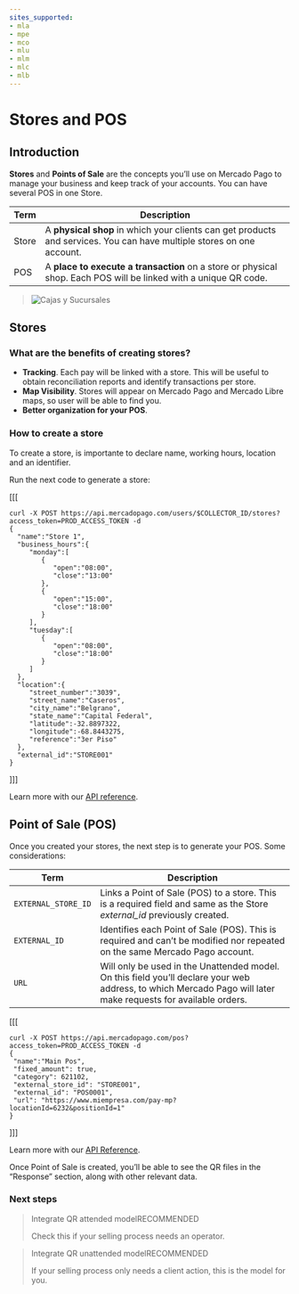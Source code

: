 ```yaml
---
sites_supported:
- mla
- mpe
- mco
- mlu
- mlm
- mlc
- mlb
---
```


# Stores and POS

## Introduction

**Stores** and **Points of Sale** are the concepts you’ll use on Mercado Pago to manage your business and keep track of your accounts. You can have several POS in one Store.

| Term       |  Description                                                 |
| ------------- | ------------------------------------------------------------ |
| Store      | A **physical shop** in which your clients can get products and services. You can have multiple stores on one account. |
| POS           | A **place to execute a transaction** on a store or physical shop. Each POS will be linked with a unique QR code.  |

> ![Cajas y Sucursales](/images/stores_pos.en.png) 



## Stores

### What are the benefits of creating stores?

- **Tracking**. Each pay will be linked with a store. This will be useful to obtain reconciliation reports and identify transactions per store.
- **Map Visibility**. Stores will appear on Mercado Pago and Mercado Libre maps, so user will be able to find you.
- **Better organization for your POS**.




### How to create a store

To create a store, is importante to declare name, working hours, location and an identifier. 

Run the next code to generate a store: 

[[[
 ```curl
curl -X POST https://api.mercadopago.com/users/$COLLECTOR_ID/stores?access_token=PROD_ACCESS_TOKEN -d
{  
   "name":"Store 1",
   "business_hours":{  
      "monday":[  
         {  
            "open":"08:00",
            "close":"13:00"
         },
         {  
            "open":"15:00",
            "close":"18:00"
         }
      ],
      "tuesday":[  
         {  
            "open":"08:00",
            "close":"18:00"
         }
      ]   
   },
   "location":{  
      "street_number":"3039",
      "street_name":"Caseros",
      "city_name":"Belgrano",
      "state_name":"Capital Federal",
      "latitude":-32.8897322,
      "longitude":-68.8443275,
      "reference":"3er Piso"
   },
   "external_id":"STORE001"
}
```
]]]

Learn more with our [API reference](https://www.mercadopago.com.ar/developers/en/reference/stores/_users_user_id_stores/post/).



## Point of Sale (POS)

Once you created your stores, the next step is to generate your POS. Some considerations:


| Term       |  Description                                                 |
| ------------- | ------------------------------------------------------------ |
| `EXTERNAL_STORE_ID`     | Links a Point of Sale (POS) to a store. This is a required field and same as the Store *external_id* previously created. |
| `EXTERNAL_ID`           | Identifies each Point of Sale (POS). This is required and can’t be modified nor repeated on the same Mercado Pago account. |
| `URL`           | Will only be used in the Unattended model.  On this field you’ll declare your web address, to which Mercado Pago will later make requests for available orders. |

[[[
 ```curl
curl -X POST https://api.mercadopago.com/pos?access_token=PROD_ACCESS_TOKEN -d     
{
  "name":"Main Pos", 
  "fixed_amount": true,
  "category": 621102,
  "external_store_id": "STORE001",
  "external_id": "POS0001",
  "url": "https://www.miempresa.com/pay-mp?locationId=6232&positionId=1"
}
```
]]]

Learn more with our [API Reference](https://www.mercadopago.com.ar/developers/en/reference/pos/_pos/post/).

Once Point of Sale is created, you’ll be able to see the QR files in the “Response” section, along with other relevant data. 



### Next steps

<div>
<a href="https://www.mercadopago.com.ar/developers/en/guides/qr-code/qr-attended/qr-attended-part-a/" style="text-decoration:none;color:inherit">       
<blockquote class="next-step-card next-step-card-left">
<p class="card-note-title">Integrate QR attended model<span class="card-status-tag card-status-tag-recommended">RECOMMENDED</span></p>
<p>Check this if your selling process needs an operator.</p>
</blockquote>
</a>    
<a href="https://www.mercadopago.com.ar/developers/en/guides/qr-code/qr-unattended/qr-unattended-part-a/" style="text-decoration:none;color:inherit">
<blockquote class="next-step-card next-step-card-right">
<p class="card-note-title">Integrate QR unattended model<span class="card-status-tag card-status-tag-recommended">RECOMMENDED</span></p>
<p>If your selling process only needs a client action, this is the model for you.</p>
</blockquote>
</a>
</div>
<br/>
<br/>
<br/>
<br/>
<br/>
<br/>
<br/>
